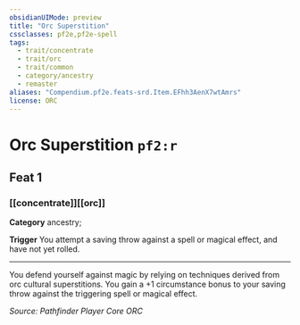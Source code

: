 ```yaml
---
obsidianUIMode: preview
title: "Orc Superstition"
cssclasses: pf2e,pf2e-spell
tags:
  - trait/concentrate
  - trait/orc
  - trait/common
  - category/ancestry
  - remaster
aliases: "Compendium.pf2e.feats-srd.Item.EFhh3AenX7wtAmrs"
license: ORC
---
```

# Orc Superstition `pf2:r`
## Feat 1
### [[concentrate]][[orc]]

**Category** ancestry; 




**Trigger** You attempt a saving throw against a spell or magical effect, and have not yet rolled.

* * *

You defend yourself against magic by relying on techniques derived from orc cultural superstitions. You gain a +1 circumstance bonus to your saving throw against the triggering spell or magical effect.

*Source: Pathfinder Player Core*
*ORC*